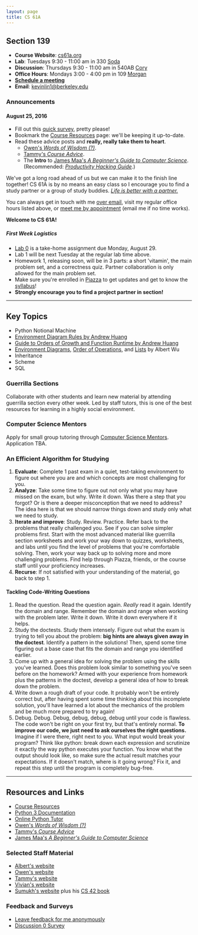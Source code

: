 ```yaml
---
layout: page
title: CS 61A
---
```


## Section 139
- **Course Website**: [cs61a.org][]
- **Lab**: Tuesdays 9:30 - 11:00 am in 330 [Soda][]
- **Discussion**: Thursdays 9:30 - 11:00 am in 540AB [Cory][]
- **Office Hours**: Mondays 3:00 - 4:00 pm in 109 [Morgan][]
- [**Schedule a meeting**][calendar appointment]
- **Email**: <kevinlin1@berkeley.edu>

### Announcements

#### August 25, 2016
- Fill out this [quick survey][disc00 survey], pretty please!
- Bookmark the [Course Resources][] page: we'll be keeping it up-to-date.
- Read these advice posts and **really, really take them to heart**.
  - [Owen's *Words of Wisdom (?)*][owen advice].
  - [Tammy's *Course Advice*][tammy advice].
  - The **Intro** to [James Maa's *A Beginner's Guide to Computer Science*][james maa advice]. (Recommended: [*Productivity Hacking Guide*][james maa productivity].)

We've got a long road ahead of us but we can make it to the finish line together! CS 61A is by no means an easy class so I encourage you to find a study partner or a group of study buddies. [*Life is better with a partner.*][syllabus]

You can always get in touch with me [over email][kevinlin1@berkeley.edu], visit my regular office hours listed above, or [meet me by appointment][calendar appointment] (email me if no time works).

**Welcome to CS 61A!**

##### First Week Logistics
 - [Lab 0][] is a take-home assignment due Monday, August 29.
 - Lab 1 will be next Tuesday at the regular lab time above.
 - Homework 1, releasing soon, will be in 3 parts: a short 'vitamin', the main problem set, and a correctness quiz. Partner collaboration is only allowed for the main problem set.
 - Make sure you're enrolled in [Piazza][cs61a piazza] to get updates and get to know the [syllabus][]!
 - **Strongly encourage you to find a project partner in section!**

----------

## Key Topics
- Python Notional Machine
- [Environment Diagram Rules by Andrew Huang](environment-diagrams)
- [Guide to Orders of Growth and Function Runtime by Andrew Huang][andrew asymptotics]
- [Environment Diagrams][albert environment diagrams], [Order of Operations][albert order of operations], and [Lists][albert lists] by Albert Wu
- Inheritance
- Scheme
- SQL

### Guerrilla Sections
Collaborate with other students and learn new material by attending guerrilla section every other week. Led by staff tutors, this is one of the best resources for learning in a highly social environment.

### Computer Science Mentors
Apply for small group tutoring through [Computer Science Mentors][csm]. Application TBA.

### An Efficient Algorithm for Studying
1. **Evaluate**: Complete 1 past exam in a quiet, test-taking environment to figure out where you are and which concepts are most challenging for you.
2. **Analyze**: Take some time to figure out not only what you may have missed on the exam, but why. Write it down. Was there a step that you forgot? Or is there a deeper misconception that we need to address? The idea here is that we should narrow things down and study only what we need to study.
3. **Iterate and improve**: Study. Review. Practice. Refer back to the problems that really challenged you. See if you can solve simpler problems first. Start with the most advanced material like guerrilla section worksheets and work your way down to quizzes, worksheets, and labs until you find the level of problems that you're comfortable solving. Then, work your way back up to solving more and more challenging problems. Find help through Piazza, friends, or the course staff until your proficiency increases.
4. **Recurse**: If not satisfied with your understanding of the material, go back to step 1.

#### Tackling Code-Writing Questions
1. Read the question. Read the question again. *Really* read it again. Identify the domain and range. Remember the domain and range when working with the problem later. Write it down. Write it down everywhere if it helps.
2. Study the doctests. Study them intensely. Figure out what the exam is trying to tell you about the problem: **big hints are always given away in the doctest**. Identify a pattern in the solutions! Then, spend some time figuring out a base case that fits the domain and range you identified earlier.
3. Come up with a general idea for solving the problem using the skills you've learned. Does this problem look similar to something you've seen before on the homework? Armed with your experience from homework plus the patterns in the doctest, develop a general idea of how to break down the problem.
4. Write down a rough draft of your code. It probably won't be entirely correct but, after having spent some time thinking about this incomplete solution, you'll have learned a lot about the mechanics of the problem and be much more prepared to try again!
5. Debug. Debug. Debug, debug, debug, debug until your code is flawless. The code won't be right on your first try, but that's entirely normal. **To improve our code, we just need to ask ourselves the right questions.** Imagine if I were there, right next to you. What input would break your program? Think like python: break down each expression and scrutinize it exactly the way python executes your function. You know what the output should look like, so make sure the actual result matches your expectations. If it doesn't match, where is it going wrong? Fix it, and repeat this step until the program is completely bug-free.

----------

## Resources and Links
- [Course Resources][]
- [Python 3 Documentation][python doc]
- [Online Python Tutor][python tutor]
- [Owen's *Words of Wisdom (?)*][owen advice]
- [Tammy's *Course Advice*][tammy advice]
- [James Maa's *A Beginner's Guide to Computer Science*][james maa advice]

### Selected Staff Material
- [Albert's website][albert]
- [Owen's website][owen]
- [Tammy's website][tammy]
- [Vivian's website][vivian]
- [Sumukh's website][sumukh] plus his [CS 42 book][]

### Feedback and Surveys
- [Leave feedback for me anonymously][anonymous feedback]
- [Discussion 0 Survey][disc00 survey]

[kevinlin1@berkeley.edu]: mailto:kevinlin1@berkeley.edu
[cs61a.org]: http://cs61a.org
[syllabus]: http://cs61a.org/articles/about.html
[cs61a piazza]: https://piazza.com/class/irwl7o7shzu70z

[calendar appointment]: https://calendar.google.com/calendar/selfsched?sstoken=UUxUckJmcl80Vm9UfGRlZmF1bHR8NTE5N2NhNWQ2OTI3MjRkZjgzMGFhMmE0MTIxN2U1MWE
[anonymous feedback]: https://docs.google.com/forms/d/e/1FAIpQLSfucwcOEoD1VDpfHVfEUSLIgzojpwIBEjCl6IDKzgrqU_Q-qQ/viewform
[disc00 survey]: https://docs.google.com/forms/d/e/1FAIpQLScqAgS-BRfBZymh7SAKuvMCkbL4jOGzfvrOyL0obbeiZxEJXQ/viewform

[lab 0]: http://cs61a.org/lab/lab00/

[course resources]: http://cs61a.org/articles/resources.html
[andrew asymptotics]: https://docs.google.com/document/d/1TxfKmM3MlH032hjSUh92I0kQDVcvmitTSzYObGMr8Bk/edit
[albert environment diagrams]: http://albertwu.org/cs61a/notes/environments.html
[albert order of operations]: http://albertwu.org/cs61a/notes/oop.html
[albert lists]: http://albertwu.org/cs61a/notes/indexing.html
[python doc]: https://docs.python.org/3/
[python tutor]: http://tutor.cs61a.org/

[albert]: http://albertwu.org/cs61a/
[james maa advice]: http://www.jamesmaa.com/2013/08/26/a-beginners-guide-to-computer-science/
[james maa productivity]: http://www.jamesmaa.com/2012/12/02/james-maas-productivity-hacking-guide/
[owen]: http://owenjow.xyz/cs61a/
[owen advice]: http://owenjow.xyz/cs61a/words-of-wisdom/
[sumukh]: http://sumukh.me/?page=cs61a
[cs 42 book]: https://42cs.github.io/book/
[tammy]: http://tmmydngyn.com/cs61a-resources/
[tammy advice]: http://tmmydngyn.com/cs61a-resources/other/exams.html
[vivian]: http://www.vivian.tk/cs61a

[csm]: http://csmentors.berkeley.edu/
[soda]: http://www.berkeley.edu/map?soda
[cory]: http://www.berkeley.edu/map/?cory
[morgan]: http://www.berkeley.edu/map?morgan
